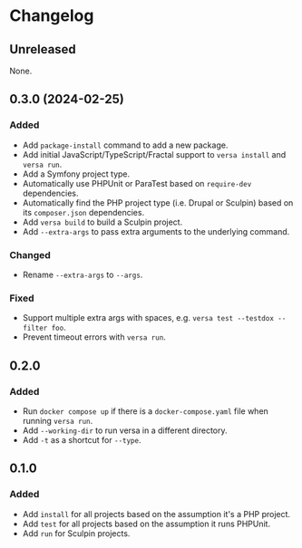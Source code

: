# Changelog

## Unreleased

None.

## 0.3.0 (2024-02-25)

### Added

- Add `package-install` command to add a new package.
- Add initial JavaScript/TypeScript/Fractal support to `versa install` and `versa run`.
- Add a Symfony project type.
- Automatically use PHPUnit or ParaTest based on `require-dev` dependencies.
- Automatically find the PHP project type (i.e. Drupal or Sculpin) based on its `composer.json` dependencies.
- Add `versa build` to build a Sculpin project.
- Add `--extra-args` to pass extra arguments to the underlying command.

### Changed

- Rename `--extra-args` to `--args`.

### Fixed

- Support multiple extra args with spaces, e.g. `versa test --testdox --filter foo`.
- Prevent timeout errors with `versa run`.

## 0.2.0

### Added

- Run `docker compose up` if there is a `docker-compose.yaml` file when running `versa run`.
- Add `--working-dir` to run versa in a different directory.
- Add `-t` as a shortcut for `--type`.

## 0.1.0

### Added

- Add `install` for all projects based on the assumption it's a PHP project.
- Add `test` for all projects based on the assumption it runs PHPUnit.
- Add `run` for Sculpin projects.
